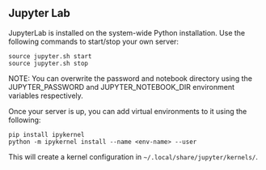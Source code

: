 ## Jupyter Lab

JupyterLab is installed on the system-wide Python installation.  Use the following commands to start/stop your own server:
```
source jupyter.sh start
source jupyter.sh stop
```

NOTE: You can overwrite the password and notebook directory using the JUPYTER_PASSWORD and JUPYTER_NOTEBOOK_DIR environment variables respectively.

Once your server is up, you can add virtual environments to it using the following:
```
pip install ipykernel
python -m ipykernel install --name <env-name> --user
```

This will create a kernel configuration in `~/.local/share/jupyter/kernels/`.
